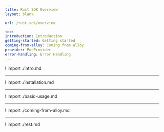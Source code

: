 ```yaml
---
title: Rust SDK Overview
layout: blank

url: /rust-sdk/overview

toc:
introduction: Introduction
getting-started: Getting started
coming-from-alloy: Coming from alloy
provider: PodProvider
error-handling: Error Handling
---
```


! import ./intro.md

---

! import ./installation.md

---

! import ./basic-usage.md

---

! import ./coming-from-alloy.md

---

! import ./rest.md


